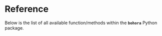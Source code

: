 # Reference

Below is the list of all available function/methods within the **`bohora`** Python package.



